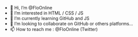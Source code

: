 - 👋 Hi, I’m @FloOnline
- 👀 I’m interested in HTML / CSS / JS
- 🌱 I’m currently learning GitHub and JS
- 💞️ I’m looking to collaborate on GitHub or others platforms...
- 📫 How to reach me : @FloOnline (Twitter)

<!---
FloOnline/FloOnline is a ✨ special ✨ repository because its `README.md` (this file) appears on your GitHub profile.
You can click the Preview link to take a look at your changes.
--->

